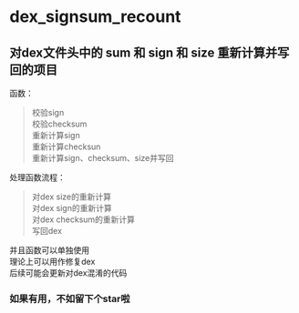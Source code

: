 # dex_signsum_recount
  
## 对dex文件头中的 sum 和 sign 和 size 重新计算并写回的项目
函数：
>校验sign  
>校验checksum  
>重新计算sign  
>重新计算checksun  
>重新计算sign、checksum、size并写回  
  
处理函数流程：  
>对dex size的重新计算  
>对dex sign的重新计算  
>对dex checksum的重新计算  
>写回dex  

并且函数可以单独使用  
理论上可以用作修复dex  
后续可能会更新对dex混淆的代码  
### 如果有用，不如留下个star啦
